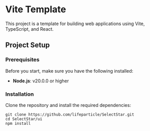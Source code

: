 # Vite Template

This project is a template for building web applications using Vite, TypeScript, and React.

## Project Setup

### Prerequisites

Before you start, make sure you have the following installed:

- **Node.js**: v20.0.0 or higher

### Installation

Clone the repository and install the required dependencies:

```shell
git clone https://github.com/lifeparticle/SelectStar.git
cd SelectStar/ui
npm install
```

